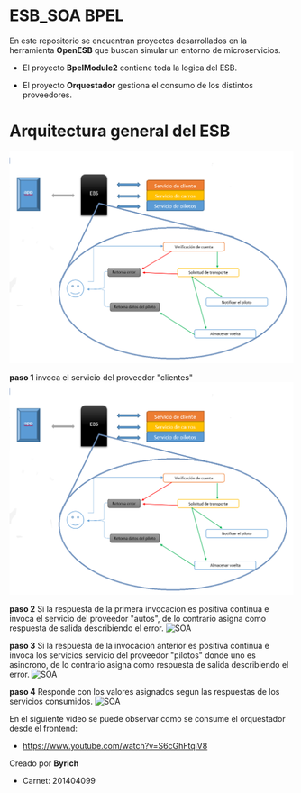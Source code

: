 # ESB_SOA BPEL

En este repositorio se encuentran proyectos desarrollados en la herramienta **OpenESB** que buscan simular un entorno de microservicios.

- El proyecto **BpelModule2** contiene toda la logica del ESB.

- El proyecto **Orquestador** gestiona el consumo de los distintos proveedores.

# Arquitectura general del ESB
![SOA](/arquitectura.png)

**paso 1**
invoca el servicio del proveedor "clientes"
![SOA](/arquitectura.png)

**paso 2**
Si la respuesta de la primera invocacion es positiva continua e invoca el servicio del proveedor "autos", de lo contrario asigna como respuesta de salida describiendo el error.
![SOA](/paso2.png)

**paso 3**
Si la respuesta de la invocacion anterior es positiva continua e invoca los servicios servicio del proveedor "pilotos" donde uno es asincrono, de lo contrario asigna como respuesta de salida describiendo el error.
![SOA](/paso3.png)

**paso 4**
Responde con los valores asignados segun las respuestas de los servicios consumidos.
![SOA](/paso4.png)

En el siguiente video se puede observar como se consume el orquestador desde el frontend:
- https://www.youtube.com/watch?v=S6cGhFtqlV8

Creado por **Byrich** 
- Carnet: 201404099
